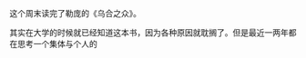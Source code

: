 这个周末读完了勒庞的《乌合之众》。

其实在大学的时候就已经知道这本书，因为各种原因就耽搁了。但是最近一两年都在思考一个集体与个人的
<!--stackedit_data:
eyJoaXN0b3J5IjpbOTQ5NjI4MzgyXX0=
-->